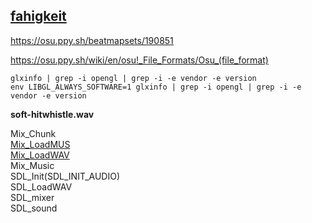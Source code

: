 ## [fahigkeit](https://github.com/Un1Gfn-obj/fahigkeit)

https://osu.ppy.sh/beatmapsets/190851

https://osu.ppy.sh/wiki/en/osu!_File_Formats/Osu_(file_format)

    glxinfo | grep -i opengl | grep -i -e vendor -e version
    env LIBGL_ALWAYS_SOFTWARE=1 glxinfo | grep -i opengl | grep -i -e vendor -e version

**soft-hitwhistle.wav**

Mix_Chunk \
[Mix_LoadMUS](https://www.libsdl.org/projects/SDL_mixer/docs/SDL_mixer_55.html) \
[Mix_LoadWAV](https://www.libsdl.org/projects/SDL_mixer/docs/SDL_mixer_19.html) \
Mix_Music \
SDL_Init(SDL_INIT_AUDIO) \
SDL_LoadWAV \
SDL_mixer \
SDL_sound
